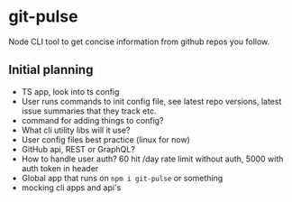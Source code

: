 # git-pulse

Node CLI tool to get concise information from github repos you follow.

## Initial planning

- TS app, look into ts config
- User runs commands to init config file, see latest repo versions, latest
  issue summaries that they track etc.
- command for adding things to config?
- What cli utility libs will it use?
- User config files best practice (linux for now)
- GitHub api, REST or GraphQL?
- How to handle user auth? 60 hit /day rate limit without auth, 5000 with auth
  token in header
- Global app that runs on `npm i git-pulse` or something
- mocking cli apps and api's
